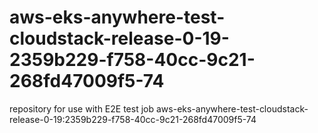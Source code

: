 # aws-eks-anywhere-test-cloudstack-release-0-19-2359b229-f758-40cc-9c21-268fd47009f5-74
repository for use with E2E test job aws-eks-anywhere-test-cloudstack-release-0-19:2359b229-f758-40cc-9c21-268fd47009f5-74
